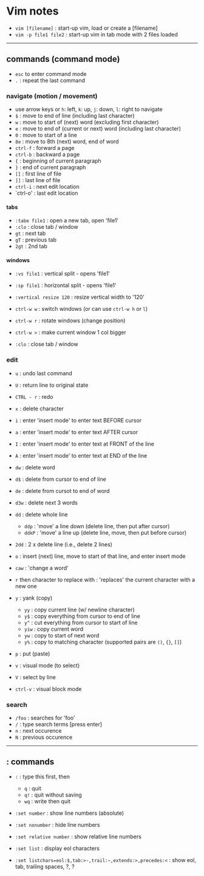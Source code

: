 # Vim notes

- `vim [filename]` : start-up vim, load or create a [filename]
- `vim -p file1 file2` : start-up vim in tab mode with 2 files loaded

---

## commands (command mode)
  - `esc` to enter command mode
  - `.` : repeat the last command

### navigate (motion / movement)
  - use arrow keys or `h`: left, `k`: up, `j`: down, `l`: right to navigate
  - `$` : move to end of line (including last character)
  - `w` : move to start of (next) word (excluding first character)
  - `e` : move to end of (current or next) word (including last character)
  - `0` : move to start of a line
  - `8e` : move to 8th (next) word, end of word
  - `ctrl-f` : forward a page
  - `ctrl-b` : backward a page
  - `{` : beginning of current paragraph
  - `}` : end of current paragraph
  - `[[` : first line of file
  - `]]` : last line of file
  - `ctrl-i` : next edit location
  - `ctrl-o' : last edit location

#### tabs
  - `:tabe file1` : open a new tab, open 'file1'
  - `:clo` : close tab / window
  - `gt` : next tab
  - `gT` : previous tab
  - `2gt` : 2nd tab

#### windows
  - `:vs file1` : vertical split - opens 'file1'
  - `:sp file1` : horizontal split - opens 'file1'

  - `:vertical resize 120` : resize vertical width to '120'

  - `ctrl-w w` : switch windows (or can use `ctrl-w h` or `l`)
  - `ctrl-w r` : rotate windows (change position)
  - `ctrl-w >` : make current window 1 col bigger
  - `:clo` : close tab / window

### edit
  - `u` : undo last command
  - `U` : return line to original state
  - `CTRL - r` : redo

  - `x` : delete character
  - `i` : enter 'insert mode' to enter text BEFORE cursor
  - `a` : enter 'insert mode' to enter text AFTER cursor
  - `I` : enter 'insert mode' to enter text at FRONT of the line
  - `A` : enter 'insert mode' to enter text at END of the line
  - `dw` : delete word
  - `d$` : delete from cursor to end of line
  - `de` : delete from cursot to end of word
  - `d3w` : delete next 3 words
  - `dd` : delete whole line
    - `ddp` : 'move' a line down (delete line, then put after cursor)
    - `ddkP` : 'move' a line up (delete line, move, then put before cursor)
  - `2dd` : 2 x delete line (i.e., delete 2 lines)
  - `o` : insert (next) line, move to start of that line, and enter insert mode
  - `caw` : 'change a word'

  - `r` then character to replace with : 'replaces' the current character with a new one

  - `y` : yank (copy)
    - `yy` : copy current line (w/ newline character)
    - `y$` : copy everything from cursor to end of line
    - `y^` : cut everything from cursor to start of line
    - `yiw` : copy current word
    - `yw` : copy to start of next word
    - `y%` : copy to matching character (supported pairs are `()`, `{}`, `[]`)
  - `p` : put (paste)

  - `v` : visual mode (to select)
  - `V` : select by line
  - `ctrl-v` : visual block mode

### search
  - `/foo` : searches for 'foo'
  - `/` : type search terms [press enter]
  - `n` : next occurence
  - `N` : previous occurence


---

## : commands
  - `:` : type this first, then
    - `q` : quit
    - `q!` : quit without saving
    - `wq` : write then quit
  - `:set number` : show line numbers (absolute)
  - `:set nonumber` : hide line numbers
  - `:set relative number` : show relative line numbers

  - `:set list` : display eol characters
  - `:set listchars=eol:$,tab:>-,trail:~,extends:>,precedes:<` : show eol, tab, trailing spaces, ?, ?

